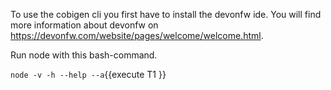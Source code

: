 To use the cobigen cli you first have to install the devonfw ide. You will find more information about devonfw on https://devonfw.com/website/pages/welcome/welcome.html.


 Run node with this bash-command. 

`node -v -h --help --a`{{execute T1 }}

